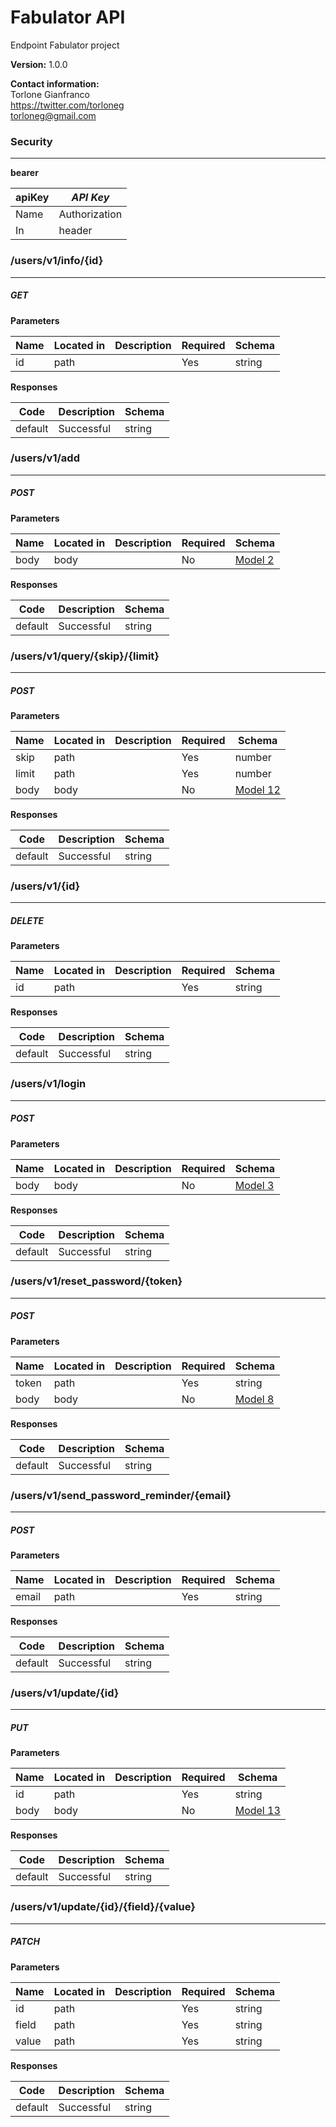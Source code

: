 Fabulator API
=============
Endpoint Fabulator project

**Version:** 1.0.0

**Contact information:**  
Torlone Gianfranco  
https://twitter.com/torloneg  
torloneg@gmail.com  

### Security
---
**bearer**  

|apiKey|*API Key*|
|---|---|
|Name|Authorization|
|In|header|


### /users/v1/info/{id}
---
##### ***GET***
**Parameters**

| Name | Located in | Description | Required | Schema |
| ---- | ---------- | ----------- | -------- | ---- |
| id | path |  | Yes | string |

**Responses**

| Code | Description | Schema |
| ---- | ----------- | ------ |
| default | Successful | string |

### /users/v1/add
---
##### ***POST***
**Parameters**

| Name | Located in | Description | Required | Schema |
| ---- | ---------- | ----------- | -------- | ---- |
| body | body |  | No | [Model 2](#model-2) |

**Responses**

| Code | Description | Schema |
| ---- | ----------- | ------ |
| default | Successful | string |

### /users/v1/query/{skip}/{limit}
---
##### ***POST***
**Parameters**

| Name | Located in | Description | Required | Schema |
| ---- | ---------- | ----------- | -------- | ---- |
| skip | path |  | Yes | number |
| limit | path |  | Yes | number |
| body | body |  | No | [Model 12](#model-12) |

**Responses**

| Code | Description | Schema |
| ---- | ----------- | ------ |
| default | Successful | string |

### /users/v1/{id}
---
##### ***DELETE***
**Parameters**

| Name | Located in | Description | Required | Schema |
| ---- | ---------- | ----------- | -------- | ---- |
| id | path |  | Yes | string |

**Responses**

| Code | Description | Schema |
| ---- | ----------- | ------ |
| default | Successful | string |

### /users/v1/login
---
##### ***POST***
**Parameters**

| Name | Located in | Description | Required | Schema |
| ---- | ---------- | ----------- | -------- | ---- |
| body | body |  | No | [Model 3](#model-3) |

**Responses**

| Code | Description | Schema |
| ---- | ----------- | ------ |
| default | Successful | string |

### /users/v1/reset_password/{token}
---
##### ***POST***
**Parameters**

| Name | Located in | Description | Required | Schema |
| ---- | ---------- | ----------- | -------- | ---- |
| token | path |  | Yes | string |
| body | body |  | No | [Model 8](#model-8) |

**Responses**

| Code | Description | Schema |
| ---- | ----------- | ------ |
| default | Successful | string |

### /users/v1/send_password_reminder/{email}
---
##### ***POST***
**Parameters**

| Name | Located in | Description | Required | Schema |
| ---- | ---------- | ----------- | -------- | ---- |
| email | path |  | Yes | string |

**Responses**

| Code | Description | Schema |
| ---- | ----------- | ------ |
| default | Successful | string |

### /users/v1/update/{id}
---
##### ***PUT***
**Parameters**

| Name | Located in | Description | Required | Schema |
| ---- | ---------- | ----------- | -------- | ---- |
| id | path |  | Yes | string |
| body | body |  | No | [Model 13](#model-13) |

**Responses**

| Code | Description | Schema |
| ---- | ----------- | ------ |
| default | Successful | string |




### /users/v1/update/{id}/{field}/{value}
---
##### ***PATCH***
**Parameters**

| Name | Located in | Description | Required | Schema |
| ---- | ---------- | ----------- | -------- | ---- |
| id | path |  | Yes | string |
| field | path |  | Yes | string |
| value | path |  | Yes | string |

**Responses**

| Code | Description | Schema |
| ---- | ----------- | ------ |
| default | Successful | string |
